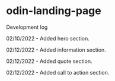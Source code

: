 # odin-landing-page

Development log

02/10/2022 - Added hero section.

02/12/2022 - Added information section.

02/12/2022 - Added quote section.

02/12/2022 - Added call to action section.